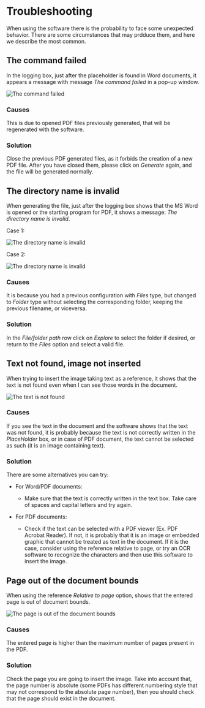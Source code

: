 # Troubleshooting

When using the software there is the probability to face some unexpected behavior. There are some circumstances that may prdduce them, and here we describe the most common.

## The command failed

In the logging box, just after the placeholder is found in Word documents, it appears a message with message *The command failed* in a pop-up window. 

![The command failed](~/images/trouble_1.png "The command failed")

### Causes 

This is due to opened PDF files previously generated, that will be regenerated with the software.

### Solution

Close the previous PDF generated files, as it forbids the creation of a new PDF file. After you have closed them, please click on *Generate* again, and the file will be generated normally.

## The directory name is invalid

When generating the file, just after the logging box shows that the MS Word is opened or the starting program for PDF, it shows a message: *The directory name is invalid*.

Case 1:

![The directory name is invalid](~/images/trouble_2.png "The directory name is invalid")

Case 2:

![The directory name is invalid](~/images/trouble_3.png "The directory name is invalid")

### Causes

It is because you had a previous configuration with *Files* type, but changed to *Folder* type without selecting the corresponding folder, keeping the previous filename, or viceversa.

### Solution

In the *File/folder path* row click on *Explore* to select the folder if desired, or return to the *Files*  option and select a valid file.

## Text not found, image not inserted

When trying to insert the image taking text as a reference, it shows that the text is not found even when I can see those words in the document.

![The text is not found](~/images/trouble_4.png "The text is not found")

### Causes

If you see the text in the document and the software shows that the text was not found, it is probably because the text is not correctly written in the *PlaceHolder* box, or in case of PDF document, the text cannot be selected as such (it is an image containing text).

### Solution

There are some alternatives you can try:

* For Word/PDF documents:
	
	- Make sure that the text is correctly written in the text box. Take care of spaces and capital letters and try again.

* For PDF documents:

	- Check if the text can be selected with a PDF viewer (Ex. PDF Acrobat Reader). If not, it is probably that it is an image or embedded graphic that cannot be treated as text in the document. If it is the case, consider using the reference relative to page, or try an OCR software to recognize the characters and then use this software to insert the image.

## Page out of the document bounds

When using the reference *Relative to page* option, shows that the entered page is out of document bounds.

![The page is out of the document bounds](~/images/trouble_5.png "The page is out of the document bounds")


### Causes 

The entered page is higher than the maximum number of pages present in the PDF.

### Solution

Check the page you are going to insert the image. Take into account that, the page number is absolute (some PDFs has different numbering style that may not correspond to the absolute page number), then you should check that the page should exist in the document.